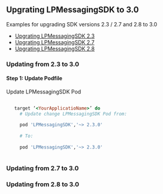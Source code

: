 ## Upgrating LPMessagingSDK to 3.0

Examples for upgrading SDK versions 2.3 / 2.7 and 2.8 to 3.0


* [Upgrating LPMessagingSDK 2.3](#Updating-from-2.3-to-3.0)
* [Upgrating LPMessagingSDK 2.7](#Updating-from-2.7-to-3.0)
* [Upgrating LPMessagingSDK 2.8](#Updating-from-2.8-to-3.0)

### Updating from 2.3 to 3.0

#### Step 1: Update Podfile

  Update LPMessagingSDK Pod

 ~~~ ruby
	
    target ‘<YourApplicatioName>’ do
      # Update change LPMessagingSDK Pod from:
      
      pod 'LPMessagingSDK','~> 2.3.0'
      
      # To:
      
      pod 'LPMessagingSDK','~> 2.3.0'
      
~~~
  	
    
### Updating from 2.7 to 3.0

### Updating from 2.8 to 3.0

